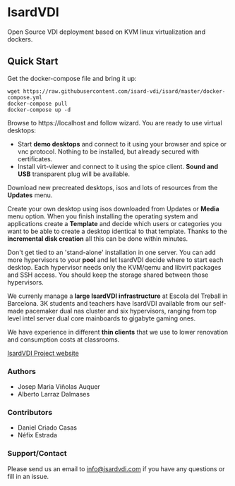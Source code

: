 # Isard**VDI**

Open Source VDI deployment based on KVM linux virtualization and dockers. 

## Quick Start

Get the docker-compose file and bring it up:

```
wget https://raw.githubusercontent.com/isard-vdi/isard/master/docker-compose.yml
docker-compose pull
docker-compose up -d
```

Browse to https://localhost and follow wizard. You are ready to use virtual desktops:

- Start **demo desktops** and connect to it using your browser and spice or 
vnc protocol. Nothing to be installed, but already secured with certificates.
- Install virt-viewer and connect to it using the spice client. **Sound 
and USB** transparent plug will be available.

Download new precreated desktops, isos and lots of resources from the **Updates** menu.

Create your own desktop using isos downloaded from Updates or **Media** 
menu option. When you finish installing the operating system and 
applications create a **Template** and decide which users or categories 
you want to be able to create a desktop identical to that template. Thanks to the **incremental disk creation** all this can be done within 
minutes.

Don't get tied to an 'stand-alone' installation in one server. You can 
add more hypervisors to your **pool** and let IsardVDI decide where to 
start each desktop. Each hypervisor needs only the KVM/qemu and libvirt 
packages and SSH access. You should keep the storage shared between 
those hypervisors.

We currenly manage a **large IsardVDI infrastructure** at Escola del 
Treball in Barcelona. 3K students and teachers have IsardVDI available 
from our self-made pacemaker dual nas cluster and six hypervisors, 
ranging from top level intel server dual core mainboards to gigabyte 
gaming ones. 

We have experience in different **thin clients** that we use to lower renovation and 
consumption costs at classrooms.

[IsardVDI Project website](http://www.isardvdi.com/)

### Authors
+ Josep Maria Viñolas Auquer
+ Alberto Larraz Dalmases

### Contributors
+ Daniel Criado Casas
+ Néfix Estrada

### Support/Contact
Please send us an email to info@isardvdi.com if you have any questions or fill in an issue.
